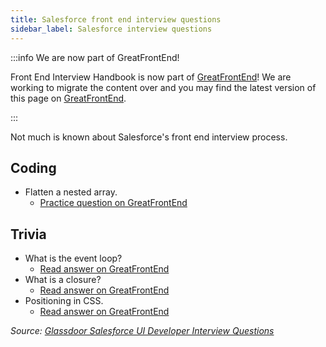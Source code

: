 ```yaml
---
title: Salesforce front end interview questions
sidebar_label: Salesforce interview questions
---
```


:::info We are now part of GreatFrontEnd!

Front End Interview Handbook is now part of [GreatFrontEnd](https://www.greatfrontend.com/?fpr=frontendinterviewhandbook)! We are working to migrate the content over and you may find the latest version of this page on [GreatFrontEnd](https://www.greatfrontend.com/prepare?fpr=frontendinterviewhandbook).

:::

Not much is known about Salesforce's front end interview process.

## Coding

- Flatten a nested array.
  - [Practice question on GreatFrontEnd](https://www.greatfrontend.com/questions/javascript/flatten)

## Trivia

- What is the event loop?
  - [Read answer on GreatFrontEnd](https://www.greatfrontend.com/questions/quiz/what-is-event-loop-what-is-the-difference-between-call-stack-and-task-queue)
- What is a closure?
  - [Read answer on GreatFrontEnd](https://www.greatfrontend.com/questions/quiz/what-is-a-closure-and-how-why-would-you-use-one)
- Positioning in CSS.
  - [Read answer on GreatFrontEnd](https://www.greatfrontend.com/questions/quiz/whats-the-difference-between-a-relative-fixed-absolute-and-statically-positioned-element)

_Source: [Glassdoor Salesforce UI Developer Interview Questions](https://www.glassdoor.sg/Interview/Salesforce-UI-Developer-Interview-Questions-EI_IE11159.0,10_KO11,23.htm)_
